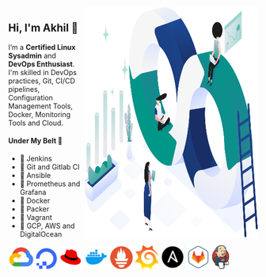 <img align="right" src="img/design.svg" alt="background" width=350px height=465px/>

## Hi, I'm Akhil 🙌

I’m a **Certified Linux Sysadmin** and **DevOps Enthusiast**. I'm skilled in DevOps practices, Git, CI/CD pipelines, Configuration Management Tools, Docker, Monitoring Tools and Cloud.

#### Under My Belt 💪

- 🔺 Jenkins
- 🔺 Git and Gitlab CI
- 🔺 Ansible
- 🔺 Prometheus and Grafana
- 🔺 Docker
- 🔺 Packer
- 🔺 Vagrant
- 🔺 GCP, AWS and DigitalOcean

<div style="width:830px; height:120px; overflow:auto;">
		<div style="width: 500px; height: 90px;">
			<img align="bottom" src="img/gcp.png" alt="GCP" width=52px height=48px/>
            <img align="bottom" src="img/digitalocean.png" alt="DigitalOcean" width=42px height=42px/>
            <img align="bottom" src="img/redhat.png" alt="Redhat" width=48px height=48px/>
            <img align="bottom" src="img/docker.png" alt="docker" width=48px height=48px/>
            <img align="bottom" src="img/prometheus.png" alt="Prometheus" width=46px height=46px/>
            <img align="bottom" src="img/grafana.png" alt="grafana" width=48px height=48px/>
            <img align="bottom" src="img/ansible.png" alt="Ansible" width=48px height=48px/>
            <img align="bottom" src="img/gitlab.png" alt="GitLab" width=48px height=48px/>
            <img align="bottom" src="img/jenkins.png" alt="Jenkins" width=34px height=48px/>
		</div>
	</div>